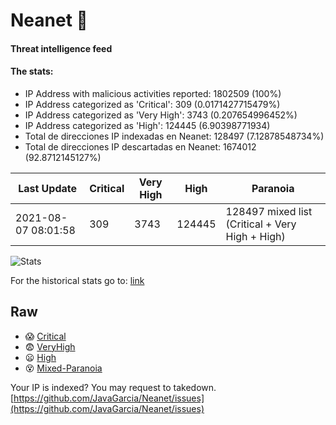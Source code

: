 # Neanet :hocho:
#### Threat intelligence feed
#### The stats:

- IP Address with malicious activities reported: 1802509 (100%)
- IP Address categorized as 'Critical':  309 (0.0171427715479%)
- IP Address categorized as 'Very High':  3743 (0.207654996452%)
- IP Address categorized as 'High':  124445 (6.90398771934)
- Total de direcciones IP indexadas en Neanet:  128497 (7.12878548734%)
- Total de direcciones IP descartadas en Neanet:  1674012 (92.8712145127%)

| Last Update | Critical | Very High | High | Paranoia |
| --- | --- | --- | --- | --- |
| 2021-08-07 08:01:58 | 309 | 3743 | 124445 | 128497 mixed list (Critical + Very High + High)|

![Stats](https://docs.google.com/spreadsheets/d/e/2PACX-1vSnaNMIXVabIpDJjufMlzH7poXnshF3mgd8Is1g9ytUEzVsP5my4Trn8f-xkoLLQ38xpL3HtmUexLo6/pubchart?oid=501124687&format=image)

For the historical stats go to: [link](/stats.csv)
## Raw
- :scream: [Critical](https://raw.githubusercontent.com/JavaGarcia/Neanet/master/blacklists/neanet_critical.txt)
- :fearful: [VeryHigh](https://raw.githubusercontent.com/JavaGarcia/Neanet/master/blacklists/neanet_veryHigh.txtt)
- :frowning: [High](https://raw.githubusercontent.com/JavaGarcia/Neanet/master/blacklists/neanet_high.txt)
- :dizzy_face: [Mixed-Paranoia](https://raw.githubusercontent.com/JavaGarcia/Neanet/master/blacklists/neanet_all.txt)


Your IP is indexed? You may request to takedown. [https://github.com/JavaGarcia/Neanet/issues](https://github.com/JavaGarcia/Neanet/issues)





































































































































































































































































































































































































































































































































































































































































































































































































































































































































































































































































































































































































































































































































































































































































































































































































































































































































































































































































































































































































































































































































































































































































































































































































































































































































































































































































































































































































































































































































































































































































































































































































































































































































































































































































































































































































































































































































































































































































































































































































































































































































































































































































































































































































































































































































































































































































































































































































































































































































































































































































































































































































































































































































































































































































































































































































































































































































































































































































































































































































































































































































































































































































































































































































































































































































































































































































































































































































































































































































































































































































































































































































































































































































































































































































































































































































































































































































































































































































































































































































































































































































































































































